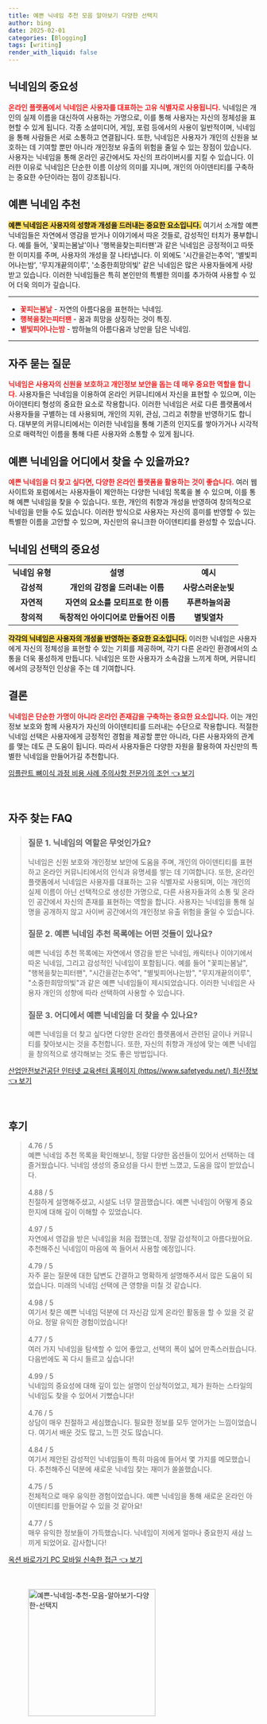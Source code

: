 ```yaml
---
title: 예쁜 닉네임 추천 모음 알아보기 다양한 선택지
author: bing
date: 2025-02-01
categories: [Blogging]
tags: [writing]
render_with_liquid: false
---
```



<h2 id='닉네임의_중요성'>닉네임의 중요성</h2>

<p><b><span style="color: #ee2323;">온라인 플랫폼에서 닉네임은 사용자를 대표하는 고유 식별자로 사용됩니다.</span></b> 닉네임은 개인의 실제 이름을 대신하여 사용하는 가명으로, 이를 통해 사용자는 자신의 정체성을 표현할 수 있게 됩니다. 각종 소셜미디어, 게임, 포럼 등에서의 사용이 일반적이며, 닉네임을 통해 사람들은 서로 소통하고 연결됩니다. 또한, 닉네임은 사용자가 개인의 신원을 보호하는 데 기여할 뿐만 아니라 개인정보 유출의 위험을 줄일 수 있는 장점이 있습니다. 사용자는 닉네임을 통해 온라인 공간에서도 자신의 프라이버시를 지킬 수 있습니다. 이러한 이유로 닉네임은 단순한 이름 이상의 의미를 지니며, 개인의 아이덴티티를 구축하는 중요한 수단이라는 점이 강조됩니다.</p>

<h2 id='예쁜_닉네임_추천'>예쁜 닉네임 추천</h2>

<p><b><span style="background-color: #ffe066;">예쁜 닉네임은 사용자의 성향과 개성을 드러내는 중요한 요소입니다.</span></b> 여기서 소개할 예쁜 닉네임들은 자연에서 영감을 받거나 이야기에서 따온 것들로, 감성적인 터치가 풍부합니다. 예를 들어, '꽃피는봄날'이나 '행복을찾는피터팬'과 같은 닉네임은 긍정적이고 따뜻한 이미지를 주며, 사용자의 개성을 잘 나타냅니다. 이 외에도 '시간을걷는추억', '별빛피어나는밤', '무지개끝의이루', '소중한희망의빛' 같은 닉네임은 많은 사용자들에게 사랑받고 있습니다. 이러한 닉네임들은 특히 본인만의 특별한 의미를 추가하여 사용할 수 있어 더욱 의미가 깊습니다.</p>

<hr />

<ul>
    <li><b><span style="color: #ee2323;">꽃피는봄날</span></b> - 자연의 아름다움을 표현하는 닉네임.</li>
    <li><b><span style="color: #ee2323;">행복을찾는피터팬</span></b> - 꿈과 희망을 상징하는 것이 특징.</li>
    <li><b><span style="color: #ee2323;">별빛피어나는밤</span></b> - 밤하늘의 아름다움과 낭만을 담은 닉네임.</li>
</ul>

<hr />

<h2 id='자주_묻는_질문'>자주 묻는 질문</h2>

<p><b><span style="color: #ee2323;">닉네임은 사용자의 신원을 보호하고 개인정보 보안을 돕는 데 매우 중요한 역할을 합니다.</span></b> 사용자들은 닉네임을 이용하여 온라인 커뮤니티에서 자신을 표현할 수 있으며, 이는 아이덴티티 형성의 중요한 요소로 작용합니다. 이러한 닉네임은 서로 다른 플랫폼에서 사용자들을 구별하는 데 사용되며, 개인의 지위, 관심, 그리고 취향을 반영하기도 합니다. 대부분의 커뮤니티에서는 이러한 닉네임을 통해 기존의 인지도를 쌓아가거나 시각적으로 매력적인 이름을 통해 다른 사용자와 소통할 수 있게 됩니다.</p>

<h2 id='더_찾아보기'>예쁜 닉네임을 어디에서 찾을 수 있을까요?</h2>

<p><b><span style="color: #ee2323;">예쁜 닉네임을 더 찾고 싶다면, 다양한 온라인 플랫폼을 활용하는 것이 좋습니다.</span></b> 여러 웹사이트와 포럼에서는 사용자들이 제안하는 다양한 닉네임 목록을 볼 수 있으며, 이를 통해 예쁜 닉네임을 찾을 수 있습니다. 또한, 개인의 취향과 개성을 반영하여 창의적으로 닉네임을 만들 수도 있습니다. 이러한 방식으로 사용자는 자신의 흥미를 반영할 수 있는 특별한 이름을 고안할 수 있으며, 자신만의 유니크한 아이덴티티를 완성할 수 있습니다.</p>

<h2 id='닉네임_선택의_중요성'>닉네임 선택의 중요성</h2>

<table>
    <tr>
        <td style="text-align: center; height: 17px;"><b>닉네임 유형</b></td>
        <td style="text-align: center; height: 17px;"><b>설명</b></td>
        <td style="text-align: center; height: 17px;"><b>예시</b></td>
    </tr>
    <tr>
        <td style="text-align: center; height: 17px;"><b>감성적</b></td>
        <td style="text-align: center; height: 17px;"><b>개인의 감정을 드러내는 이름</b></td>
        <td style="text-align: center; height: 17px;"><b>사랑스러운눈빛</b></td>
    </tr>
    <tr>
        <td style="text-align: center; height: 17px;"><b>자연적</b></td>
        <td style="text-align: center; height: 17px;"><b>자연의 요소를 모티프로 한 이름</b></td>
        <td style="text-align: center; height: 17px;"><b>푸른하늘의꿈</b></td>
    </tr>
    <tr>
        <td style="text-align: center; height: 17px;"><b>창의적</b></td>
        <td style="text-align: center; height: 17px;"><b>독창적인 아이디어로 만들어진 이름</b></td>
        <td style="text-align: center; height: 17px;"><b>별빛열차</b></td>
    </tr>
</table>

<p><b><span style="background-color: #ffe066;">각각의 닉네임은 사용자의 개성을 반영하는 중요한 요소입니다.</span></b> 이러한 닉네임은 사용자에게 자신의 정체성을 표현할 수 있는 기회를 제공하며, 각기 다른 온라인 환경에서의 소통을 더욱 풍성하게 만듭니다. 닉네임은 또한 사용자가 소속감을 느끼게 하며, 커뮤니티에서의 긍정적인 인상을 주는 데 기여합니다.</p>

<h2 id='결론'>결론</h2>

<p><b><span style="color: #ee2323;">닉네임은 단순한 가명이 아니라 온라인 존재감을 구축하는 중요한 요소입니다.</span></b> 이는 개인정보 보호와 함께 사용자가 자신의 아이덴티티를 드러내는 수단으로 작용합니다. 적절한 닉네임 선택은 사용자에게 긍정적인 경험을 제공할 뿐만 아니라, 다른 사용자와의 관계를 맺는 데도 큰 도움이 됩니다. 따라서 사용자들은 다양한 자원을 활용하여 자신만의 특별한 닉네임을 만들어가길 추천합니다.</p>


<p><a class="click-button" title="임플란트 뼈이식 과정 비용 사례 주의사항 전문가의 조언" href="https://24nara.github.io/posts/%EC%9E%84%ED%94%8C%EB%9E%80%ED%8A%B8-%EB%BC%88%EC%9D%B4%EC%8B%9D-%EA%B3%BC%EC%A0%95-%EB%B9%84%EC%9A%A9-%EC%82%AC%EB%A1%80-%EC%A3%BC%EC%9D%98%EC%82%AC%ED%95%AD-%EC%A0%84%EB%AC%B8%EA%B0%80%EC%9D%98-%EC%A1%B0%EC%96%B8/" rel="dofollow">임플란트 뼈이식 과정 비용 사례 주의사항 전문가의 조언 👈 보기</a></p><br>
<h2 id='자주_찾는_FAQ'>자주 찾는 FAQ</h2>
<div itemscope="" itemtype="https://schema.org/FAQPage">
  <blockquote>
    <div itemscope="" itemprop="mainEntity" itemtype="https://schema.org/Question">
      <h3 itemprop="name">질문 1. 닉네임의 역할은 무엇인가요?</h3>
      <div itemscope="" itemprop="acceptedAnswer" itemtype="https://schema.org/Answer">
        <span itemprop="text">
          <p>닉네임은 신원 보호와 개인정보 보안에 도움을 주며, 개인의 아이덴티티를 표현하고 온라인 커뮤니티에서의 인식과 유명세를 쌓는 데 기여합니다. 또한, 온라인 플랫폼에서 닉네임은 사용자를 대표하는 고유 식별자로 사용되며, 이는 개인의 실제 이름이 아닌 선택적으로 생성한 가명으로, 다른 사용자들과의 소통 및 온라인 공간에서 자신의 존재를 표현하는 역할을 합니다. 사용자는 닉네임을 통해 실명을 공개하지 않고 사이버 공간에서의 개인정보 유출 위험을 줄일 수 있습니다.</p>
        </span>
      </div>
    </div>
    <div itemscope="" itemprop="mainEntity" itemtype="https://schema.org/Question">
      <h3 itemprop="name">질문 2. 예쁜 닉네임 추천 목록에는 어떤 것들이 있나요?</h3>
      <div itemscope="" itemprop="acceptedAnswer" itemtype="https://schema.org/Answer">
        <span itemprop="text">
          <p>예쁜 닉네임 추천 목록에는 자연에서 영감을 받은 닉네임, 캐릭터나 이야기에서 따온 닉네임, 그리고 감성적인 닉네임이 포함됩니다. 예를 들어 "꽃피는봄날", "행복을찾는피터팬", "시간을걷는추억", "별빛피어나는밤", "무지개끝의이루", "소중한희망의빛"과 같은 예쁜 닉네임들이 제시되었습니다. 이러한 닉네임은 사용자 개인의 성향에 따라 선택하여 사용할 수 있습니다.</p>
        </span>
      </div>
    </div>
    <div itemscope="" itemprop="mainEntity" itemtype="https://schema.org/Question">
      <h3 itemprop="name">질문 3. 어디에서 예쁜 닉네임을 더 찾을 수 있나요?</h3>
      <div itemscope="" itemprop="acceptedAnswer" itemtype="https://schema.org/Answer">
        <span itemprop="text">
          <p>예쁜 닉네임을 더 찾고 싶다면 다양한 온라인 플랫폼에서 관련된 글이나 커뮤니티를 찾아보시는 것을 추천합니다. 또한, 자신의 취향과 개성에 맞는 예쁜 닉네임을 창의적으로 생각해보는 것도 좋은 방법입니다.</p>
        </span>
      </div>
    </div>
  </blockquote>
</div>
<p><a class="click-button" title="산업안전보건공단 인터넷 교육센터 홈페이지 (https//www.safetyedu.net/) 최신정보" href="https://24nara.github.io/posts/%EC%82%B0%EC%97%85%EC%95%88%EC%A0%84%EB%B3%B4%EA%B1%B4%EA%B3%B5%EB%8B%A8-%EC%9D%B8%ED%84%B0%EB%84%B7-%EA%B5%90%EC%9C%A1%EC%84%BC%ED%84%B0-%ED%99%88%ED%8E%98%EC%9D%B4%EC%A7%80-(httpswww.safetyedu.net)-%EC%B5%9C%EC%8B%A0%EC%A0%95%EB%B3%B4/" rel="dofollow">산업안전보건공단 인터넷 교육센터 홈페이지 (https//www.safetyedu.net/) 최신정보 👈 보기</a></p><br>
<h2 id='후기'>후기</h2>
<div itemscope itemtype="https://schema.org/Product">
  <blockquote>
  <div itemprop="review" itemscope itemtype="https://schema.org/Review">
      <div itemprop="reviewRating" itemscope itemtype="https://schema.org/Rating"> <span itemprop="ratingValue">4.76</span> / <span itemprop="bestRating">5</span> </div>
      <span itemprop="reviewBody">예쁜 닉네임 추천 목록을 확인해보니, 정말 다양한 옵션들이 있어서 선택하는 데 즐거웠습니다. 닉네임 생성의 중요성을 다시 한번 느꼈고, 도움을 많이 받았습니다.</span>
  </div>
  <br>
  <div itemprop="review" itemscope itemtype="https://schema.org/Review">
      <div itemprop="reviewRating" itemscope itemtype="https://schema.org/Rating"> <span itemprop="ratingValue">4.88</span> / <span itemprop="bestRating">5</span> </div>
      <span itemprop="reviewBody">친절하게 설명해주셨고, 시설도 너무 깔끔했습니다. 예쁜 닉네임이 어떻게 중요한지에 대해 깊이 이해할 수 있었습니다.</span>
  </div>
  <br>
  <div itemprop="review" itemscope itemtype="https://schema.org/Review">
      <div itemprop="reviewRating" itemscope itemtype="https://schema.org/Rating"> <span itemprop="ratingValue">4.97</span> / <span itemprop="bestRating">5</span> </div>
      <span itemprop="reviewBody">자연에서 영감을 받은 닉네임을 처음 접했는데, 정말 감성적이고 아름다웠어요. 추천해주신 닉네임이 마음에 쏙 들어서 사용할 예정입니다.</span>
  </div>
  <br>
  <div itemprop="review" itemscope itemtype="https://schema.org/Review">
      <div itemprop="reviewRating" itemscope itemtype="https://schema.org/Rating"> <span itemprop="ratingValue">4.79</span> / <span itemprop="bestRating">5</span> </div>
      <span itemprop="reviewBody">자주 묻는 질문에 대한 답변도 간결하고 명확하게 설명해주셔서 많은 도움이 되었습니다. 미래의 닉네임 선택에 큰 영향을 미칠 것 같습니다.</span>
  </div>
  <br>
  <div itemprop="review" itemscope itemtype="https://schema.org/Review">
      <div itemprop="reviewRating" itemscope itemtype="https://schema.org/Rating"> <span itemprop="ratingValue">4.98</span> / <span itemprop="bestRating">5</span> </div>
      <span itemprop="reviewBody">여기서 찾은 예쁜 닉네임 덕분에 더 자신감 있게 온라인 활동을 할 수 있을 것 같아요. 정말 유익한 경험이었습니다!</span>
  </div>
  <br>
  <div itemprop="review" itemscope itemtype="https://schema.org/Review">
      <div itemprop="reviewRating" itemscope itemtype="https://schema.org/Rating"> <span itemprop="ratingValue">4.77</span> / <span itemprop="bestRating">5</span> </div>
      <span itemprop="reviewBody">여러 가지 닉네임을 탐색할 수 있어 좋았고, 선택의 폭이 넓어 만족스러웠습니다. 다음번에도 꼭 다시 들르고 싶습니다!</span>
  </div>
  <br>
  <div itemprop="review" itemscope itemtype="https://schema.org/Review">
      <div itemprop="reviewRating" itemscope itemtype="https://schema.org/Rating"> <span itemprop="ratingValue">4.99</span> / <span itemprop="bestRating">5</span> </div>
      <span itemprop="reviewBody">닉네임의 중요성에 대해 깊이 있는 설명이 인상적이었고, 제가 원하는 스타일의 닉네임도 찾을 수 있어서 기뻤습니다!</span>
  </div>
  <br>
  <div itemprop="review" itemscope itemtype="https://schema.org/Review">
      <div itemprop="reviewRating" itemscope itemtype="https://schema.org/Rating"> <span itemprop="ratingValue">4.76</span> / <span itemprop="bestRating">5</span> </div>
      <span itemprop="reviewBody">상담이 매우 친절하고 세심했습니다. 필요한 정보를 모두 얻어가는 느낌이었습니다. 여기서 배운 것도 많고, 느낀 것도 많습니다.</span>
  </div>
  <br>
  <div itemprop="review" itemscope itemtype="https://schema.org/Review">
      <div itemprop="reviewRating" itemscope itemtype="https://schema.org/Rating"> <span itemprop="ratingValue">4.84</span> / <span itemprop="bestRating">5</span> </div>
      <span itemprop="reviewBody">여기서 제안된 감성적인 닉네임들이 특히 마음에 들어서 몇 가지를 메모했습니다. 추천해주신 덕분에 새로운 닉네임 찾는 재미가 쏠쏠했습니다.</span>
  </div>
  <br>
  <div itemprop="review" itemscope itemtype="https://schema.org/Review">
      <div itemprop="reviewRating" itemscope itemtype="https://schema.org/Rating"> <span itemprop="ratingValue">4.75</span> / <span itemprop="bestRating">5</span> </div>
      <span itemprop="reviewBody"> 전체적으로 매우 유익한 경험이었습니다. 예쁜 닉네임을 통해 새로운 온라인 아이덴티티를 만들어갈 수 있을 것 같아요!</span>
  </div>
  <br>
  <div itemprop="review" itemscope itemtype="https://schema.org/Review">
      <div itemprop="reviewRating" itemscope itemtype="https://schema.org/Rating"> <span itemprop="ratingValue">4.77</span> / <span itemprop="bestRating">5</span> </div>
      <span itemprop="reviewBody">매우 유익한 정보들이 가득했습니다. 닉네임이 저에게 얼마나 중요한지 새삼 느끼게 되었어요. 감사합니다!</span>
  </div>
  </blockquote>
</div>
<p><a class="click-button" title="옥션 바로가기 PC 모바일 신속한 접근" href="https://24nara.github.io/posts/%EC%98%A5%EC%85%98-%EB%B0%94%EB%A1%9C%EA%B0%80%EA%B8%B0-PC-%EB%AA%A8%EB%B0%94%EC%9D%BC-%EC%8B%A0%EC%86%8D%ED%95%9C-%EC%A0%91%EA%B7%BC/" rel="dofollow">옥션 바로가기 PC 모바일 신속한 접근 👈 보기</a></p><br>
<figure class="image"><img src="https://24nara.github.io/assets/img/thumbnail/예쁜-닉네임-추천-모음-알아보기-다양한-선택지.webp" alt="예쁜-닉네임-추천-모음-알아보기-다양한-선택지" width="256" height="256"></figure>